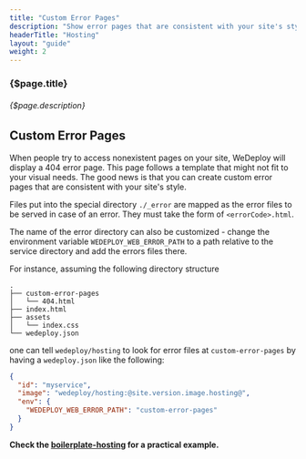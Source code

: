 ```yaml
---
title: "Custom Error Pages"
description: "Show error pages that are consistent with your site's style."
headerTitle: "Hosting"
layout: "guide"
weight: 2
---
```


### {$page.title}

###### {$page.description}

<article id="1">

## Custom Error Pages

When people try to access nonexistent pages on your site, WeDeploy will display a 404 error page. This page follows a template that might not fit to your visual needs. The good news is that you can create custom error pages that are consistent with your site's style.

Files put into the special directory `./_error` are mapped as the error files to be served in case of an error. They must take the form of `<errorCode>.html`.

The name of the error directory can also be customized - change the environment variable `WEDEPLOY_WEB_ERROR_PATH` to a path relative to the service directory and add the errors files there.

For instance, assuming the following directory structure

```
.
├── custom-error-pages
│   └── 404.html
├── index.html
├── assets
│   └── index.css
└── wedeploy.json
```

one can tell `wedeploy/hosting` to look for error files at `custom-error-pages` by having a `wedeploy.json` like the following:

```json
{
  "id": "myservice",
  "image": "wedeploy/hosting:@site.version.image.hosting@",
  "env": {
    "WEDEPLOY_WEB_ERROR_PATH": "custom-error-pages"
  }
}
```

<aside>

**Check the [boilerplate-hosting](https://github.com/wedeploy/boilerplate-hosting/tree/master/_error) for a practical example.**

</aside>

</article>
